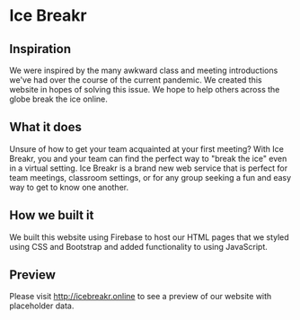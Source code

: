 # Ice Breakr
## Inspiration

We were inspired by the many awkward class and meeting introductions we've had over the course of the current pandemic. We created this website in hopes of solving this issue. We hope to help others across the globe break the ice online.

## What it does

Unsure of how to get your team acquainted at your first meeting? With Ice Breakr, you and your team can find the perfect way to "break the ice" even in a virtual setting. Ice Breakr is a brand new web service that is perfect for team meetings, classroom settings, or for any group seeking a fun and easy way to get to know one another.

## How we built it

We built this website using Firebase to host our HTML pages that we styled using CSS and Bootstrap and added functionality to using JavaScript.

## Preview

Please visit http://icebreakr.online to see a preview of our website with placeholder data.
